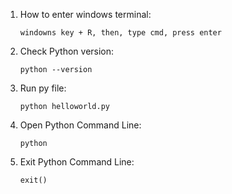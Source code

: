 1. How to enter windows terminal:    

       windowns key + R, then, type cmd, press enter

2. Check Python version:

       python --version
       
3. Run py file:

       python helloworld.py
       
4. Open Python Command Line:

       python

5. Exit Python Command Line:

       exit()
